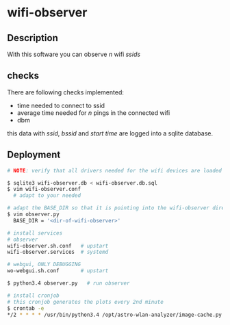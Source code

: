 wifi-observer
=============
Description
-----------
With this software you can observe *n* wifi *ssids*

checks
------
There are following checks implemented:
  - time needed to connect to ssid
  - average time needed for *n* pings in the connected wifi
  - dbm

this data with *ssid*, *bssid* and *start time* are logged into a sqlite database.

Deployment
----------
```sh
# NOTE: verify that all drivers needed for the wifi devices are loaded

$ sqlite3 wifi-observer.db < wifi-observer.db.sql
$ vim wifi-observer.conf
  # adapt to your needed

# adapt the BASE_DIR so that it is pointing into the wifi-observer directory
$ vim observer.py
  BASE_DIR = '<dir-of-wifi-observer>'

# install services
# observer
wifi-observer.sh.conf   # upstart
wifi-observer.services  # systemd

# webgui, ONLY DEBUGGING
wo-webgui.sh.conf       # upstart

$ python3.4 observer.py   # run observer

# install cronjob
# this cronjob generates the plots every 2nd minute
$ crontab -e
*/2 * * * * /usr/bin/python3.4 /opt/astro-wlan-analyzer/image-cache.py
```
